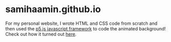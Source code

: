 # samihaamin.github.io

For my personal website, I wrote HTML and CSS code from scratch and then used the [p5.js javascript framework](https://github.com/processing/p5.js?files=1) to code the animated background! Check out how it turned out [here](http://samihaamin.com). 

